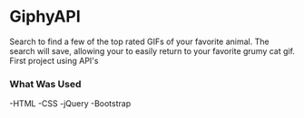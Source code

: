 # GiphyAPI

Search to find a few of the top rated GIFs of your favorite animal. The search will save, allowing your to easily return to your favorite grumy cat gif. First project using API's 

### What Was Used
  -HTML
  -CSS
  -jQuery
  -Bootstrap
